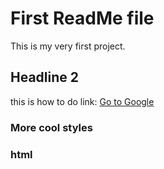 # First ReadMe file

This is my very first project.

## Headline 2

this is how to do link: [Go to Google](google.com)

### More cool styles

### html
